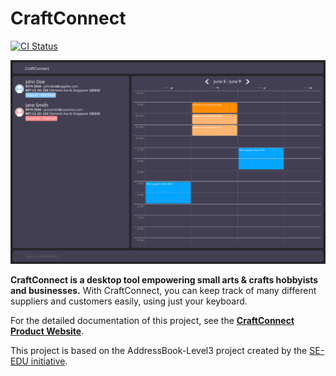 # CraftConnect

[![CI Status](https://github.com/se-edu/addressbook-level3/workflows/Java%20CI/badge.svg)](https://github.com/AY2425S2-CS2103T-W13-4/tp/actions)

![Ui](docs/images/Ui.png)

**CraftConnect is a desktop tool empowering small arts & crafts hobbyists and businesses.** With CraftConnect, you can keep track of many different suppliers and customers easily, using just your keyboard.

For the detailed documentation of this project, see the **[CraftConnect Product Website](https://ay2425s2-cs2103t-w13-4.github.io/tp/)**.

This project is based on the AddressBook-Level3 project created by the [SE-EDU initiative](https://se-education.org).
